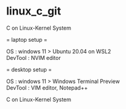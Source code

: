 # linux_c_git
C on Linux-Kernel System  
  
= laptop setup =  
  
OS : windows 11 > Ubuntu 20.04 on WSL2  
DevTool : NVIM editor  
  
= desktop setup =  
  
OS : windows 11 > Windows Terminal Preview  
DevTool : VIM editor, Notepad++

C on Linux-Kernel System

